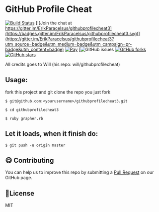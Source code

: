 GitHub Profile Cheat
====================

[![Build Status](https://travis-ci.org/ErikParacelsus/githubprofilecheat3.svg?branch=master)](https://travis-ci.org/ErikParacelsus/githubprofilecheat3) [![Join the chat at https://gitter.im/ErikParacelsus/githubprofilecheat3](https://badges.gitter.im/ErikParacelsus/githubprofilecheat3.svg)](https://gitter.im/ErikParacelsus/githubprofilecheat3?utm_source=badge&utm_medium=badge&utm_campaign=pr-badge&utm_content=badge)
[![Pay](https://img.shields.io/badge/%24-free-%23a10000.svg)](#) [![GitHub issues](https://img.shields.io/github/issues/erikparacelsus/githubprofilecheat3.svg) [![GitHub forks](https://img.shields.io/github/forks/erikparacelsus/githubprofilecheat3.svg)](https://github.com/erikparacelsus/githubprofilecheat3/network) [![GitHub stars](https://img.shields.io/github/stars/erikparacelsus/githubprofilecheat3.svg)](https://github.com/erikparacelsus/githubprofilecheat3/stargazers)
 
 All credits goes to Will (his repo: will/githubprofilecheat)
 
## Usage:
 fork this project and git clone the repo you just fork
 
 `$ git@github.com:<yourusername>/githubprofilecheat3.git`

 
 `$ cd githubprofilecheat3`

 
 `$ ruby grapher.rb`
 
## Let it loads, when it finish do:
 
 `$ git push -u origin master`

## :yum: Contributing
You can help us to improve this repo by submitting a [Pull Request](https://github.com/erikparcelsus/githubprofilecheat3/pulls) on our GitHub page.

## :scroll:License
MIT
